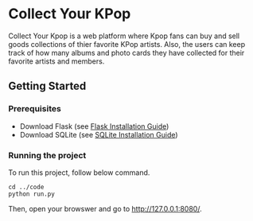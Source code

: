 # Collect Your KPop
Collect Your Kpop is a web platform where Kpop fans can buy and sell goods collections of thier favorite KPop artists. Also, the users can keep track of how many albums and photo cards they have collected for their favorite artists and members.

## Getting Started
### Prerequisites
- Download Flask (see [Flask Installation Guide](https://flask.palletsprojects.com/en/1.1.x/installation/#installation))
- Download SQLite (see [SQLite Installation Guide](https://www.sqlite.org/download.html))
### Running the project
To run this project, follow below command.
```
cd ../code
python run.py
```
Then, open your browswer and go to http://127.0.0.1:8080/.


